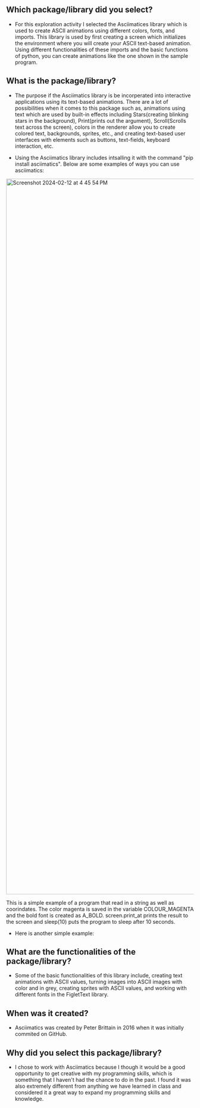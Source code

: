 ## Which package/library did you select?

 - For this exploration activity I selected the Asciimatices library which is used to create ASCII animations using different colors, fonts, and imports. This library is used by first creating a screen which initializes the environment where you will create your ASCII text-based animation. Using different functionalities of these imports and the basic functions of python, you can create animations like the one shown in the sample program.

## What is the package/library?

- The purpose if the Asciimatics library is be incorperated into interactive applications using its text-based animations. There are a lot of possibilities when it comes to this package such as, animations using text which are used by built-in effects including Stars(creating blinking stars in the background), Print(prints out the argument), Scroll(Scrolls text across the screen), colors in the renderer allow you to create colored text, backgrounds, sprites, etc., and creating text-based user interfaces with elements such as buttons, text-fields, keyboard interaction, etc.
  
- Using the Asciimatics library includes intsalling it with the command "pip install asciimatics". Below are some examples of ways you can use asciimatics:
<img width="1920" alt="Screenshot 2024-02-12 at 4 45 54 PM" src="https://github.com/CS2613-WI24-FR01B/exploration-activity-1-sierrahowe1/assets/155486188/034d03c1-b66c-4dee-859b-d453943c6818">

This is a simple example of a program that read in a string as well as coorindates. The color magenta is saved in the variable COLOUR_MAGENTA and the bold font is created as A_BOLD. screen.print_at prints the result to the screen and sleep(10) puts the program to sleep after 10 seconds.

- Here is another simple example:


## What are the functionalities of the package/library?

- Some of the basic functionalities of this library include, creating text animations with ASCII values, turning images into ASCII images with color and in grey, creating sprites with ASCII values, and working with different fonts in the FigletText library.

## When was it created?

- Asciimatics was created by Peter Brittain in 2016 when it was initially commited on GitHub.

## Why did you select this package/library?

- I chose to work with Asciimatics because I though it would be a good opportunity to get creative with my programming skills, which is something that I haven't had the chance to do in the past. I found it was also extremely different from anything we have learned in class and considered it a great way to expand my programming skills and knowledge.
